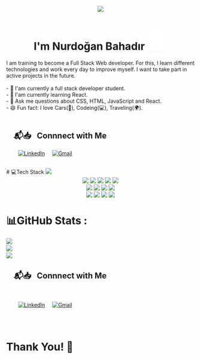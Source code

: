 <p align="center">
  <img src="https://miro.medium.com/max/2048/1*OohqW5DGh9CQS4hLY5FXzA.png" height="230"/>
</p>

<h1 align="center">I'm Nurdoğan Bahadır<img src="https://github.com/Kathryn-Jie/Kathryn-Jie/blob/main/wave.gif" width="60px"/></h1>
I am training to become a Full Stack Web developer. For this, I learn different technologies and work every day to improve myself. I want to take part in active projects in the future.
<br>
<br>
- 🔭 I'am currently a full stack developer student.<br>
- 🌱 I'am currently learning React.<br>
- 💬 Ask me questions about CSS, HTML, JavaScript and React.<br>
- 😄 Fun fact: I love Cars(🚗), Codeing(💻), Traveling(🌍).<br>
<br>

## &nbsp; &nbsp; 📬📥 &nbsp; Connnect with Me


&nbsp; &nbsp; &nbsp; &nbsp; <a href="https://www.linkedin.com/in/nurdoganbahadir/"><img width="105px" alt="LinkedIn" src="https://img.shields.io/badge/LinkedIn%20-%230077B5.svg?&style=flat&logo=linkedin&logoColor=white"/></a> &nbsp;&nbsp;&nbsp;
<a href="mailto:nurdoganbahadirr@gmail.com"><img width="85px" alt="Gmail" src="https://img.shields.io/badge/Gmail-D14836?style=flat&logo=gmail&logoColor=white" /></a> &nbsp; &nbsp; 

<br>
# 💻Tech Stack <img src = "https://media2.giphy.com/media/QssGEmpkyEOhBCb7e1/giphy.gif?cid=ecf05e47a0n3gi1bfqntqmob8g9aid1oyj2wr3ds3mg700bl&rid=giphy.gif" width = 32px> 
<div align="center">
<img src="https://user-images.githubusercontent.com/73097560/115834477-dbab4500-a447-11eb-908a-139a6edaec5c.gif">
  <code><img width="10%" src="https://www.svgrepo.com/show/303205/html-5-logo.svg"></code>
  <code><img width="10%" src="https://www.svgrepo.com/show/452185/css-3.svg"></code>
 <code><img width="10%" src="https://www.svgrepo.com/show/452045/js.svg"></code>
  <code><img width="10%" src="https://www.svgrepo.com/show/353498/bootstrap.svg"></code>
<br />
  <code><img width="10%" src="https://www.svgrepo.com/show/354431/tailwindcss-icon.svg"></code>
  <code><img width="10%" src="https://www.svgrepo.com/show/354310/sass.svg"></code>
  <code><img width="10%" src="https://www.svgrepo.com/show/452075/node-js.svg"></code>
  <code><img width="10%" src="https://www.svgrepo.com/show/452092/react.svg"></code>
<br />
<code><img width="10%" src="https://www.svgrepo.com/show/303600/typescript-logo.svg"></code>
<code><img width="10%" src="https://www.svgrepo.com/show/452210/git.svg"></code>
  <code><img width="10%" src="https://www.svgrepo.com/show/512317/github-142.svg"></code>
  <code><img width="10%" src="https://www.svgrepo.com/show/452077/npm.svg"></code>
</div>

# 📊GitHub Stats :
![](https://github-readme-stats.vercel.app/api?username=nurdoganbahadir&theme=radical&hide_border=false&include_all_commits=false&count_private=false)<br/>
![](https://github-readme-streak-stats.herokuapp.com/?user=nurdoganbahadir&theme=radical&hide_border=false)<br/>
![](https://github-readme-stats.vercel.app/api/top-langs/?username=nurdoganbahadir&theme=radical&hide_border=false&include_all_commits=false&count_private=false&layout=compact)



## &nbsp; &nbsp; 📬📥 &nbsp; Connnect with Me

<br/>

&nbsp; &nbsp; &nbsp; &nbsp; <a href="https://www.linkedin.com/in/nurdoganbahadir/"><img width="105px" alt="LinkedIn" src="https://img.shields.io/badge/LinkedIn%20-%230077B5.svg?&style=flat&logo=linkedin&logoColor=white"/></a> &nbsp;&nbsp;&nbsp;
<a href="mailto:nurdoganbahadirr@gmail.com"><img width="85px" alt="Gmail" src="https://img.shields.io/badge/Gmail-D14836?style=flat&logo=gmail&logoColor=white" /></a> &nbsp; &nbsp; 


</br>
</br>

<h1>Thank You! 🤵 </h1>
